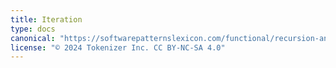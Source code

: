```yaml
---
title: Iteration
type: docs
canonical: "https://softwarepatternslexicon.com/functional/recursion-and-iteration-patterns/iteration"
license: "© 2024 Tokenizer Inc. CC BY-NC-SA 4.0"
---
```


